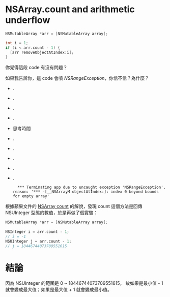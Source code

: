 NSArray.count and arithmetic underflow
==


```objective-c
NSMutableArray *arr = [NSMutableArray array];

int i = 1;
if (i < arr.count - 1) {
  [arr removeObjectAtIndex:i];
}
```

你覺得這段 code 有沒有問題？

如果我告訴你，這 code 會噴 *NSRangeException*，你信不信？為什麼？


* .
* .   
* .
* .
* 思考時間
* .
* .
* .
* .
* .  







	
		*** Terminating app due to uncaught exception 'NSRangeException', reason: '*** -[__NSArrayM objectAtIndex:]: index 0 beyond bounds for empty array'
		
根據蘋果文件的 [NSArray count](https://developer.apple.com/reference/foundation/nsarray/1409982-count?language=objc) 的解說，發現 count 這個方法是回傳 NSUInteger 型態的數值，於是再做了個實驗：

```objective-c
NSMutableArray *arr = [NSMutableArray array];
   
NSInteger i = arr.count - 1;
// i = -1
NSUInteger j = arr.count - 1;
// j = 18446744073709551615
```
    
結論
===
因為 NSUInteger 的範圍是 0 ~ 18446744073709551615，
故如果是最小值 - 1 就會變成最大值；如果是最大值 + 1 就會變成最小值。
   
 